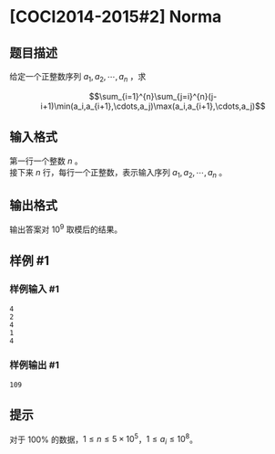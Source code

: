 # [COCI2014-2015#2] Norma

## 题目描述

给定一个正整数序列 $a_1,a_2,\cdots,a_n$ ，求

$$\sum_{i=1}^{n}\sum_{j=i}^{n}(j-i+1)\min(a_i,a_{i+1},\cdots,a_j)\max(a_i,a_{i+1},\cdots,a_j)$$

## 输入格式

第一行一个整数 $n$ 。  
接下来 $n$ 行，每行一个正整数，表示输入序列 $a_1,a_2,\cdots,a_n$ 。

## 输出格式

输出答案对 $10^9$ 取模后的结果。

## 样例 #1

### 样例输入 #1
```
4
2
4
1
4
```

### 样例输出 #1

```
109
```

## 提示

对于 $100\%$ 的数据，$1 \le n \leq 5\times 10^5$，$1 \le a_i \le 10^8$。

